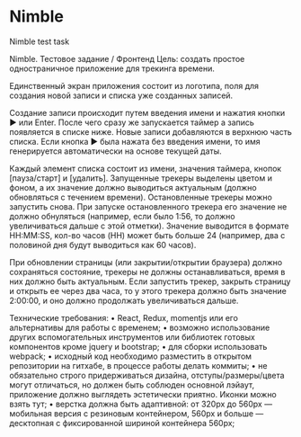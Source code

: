 # Nimble
Nimble test task

Nimble. Тестовое задание / Фронтенд
Цель: создать простое одностраничное приложение для трекинга времени. 

Единственный экран приложения состоит из логотипа, поля для создания новой записи 
и списка уже созданных записей.

Создание записи происходит путем введения имени и нажатия кнопки ▶ или Enter. 
После чего сразу же запускается таймер а запись появляется в списке ниже. Новые записи добавляются в верхнюю часть списка. Если кнопка ▶ была нажата без введения имени, то имя генерируется автоматически на основе текущей даты.

Каждый элемент списка состоит из имени, значения таймера, кнопок [пауза/старт] 
и [удалить]. Запущенные трекеры выделены цветом и фоном, а их значение должно выводиться актуальным (должно обновляться с течением времени). Остановленные трекеры можно запустить снова. При запуске остановленного трекера его значение не должно обнуляться (например, если было 1:56, то должно увеличиваться дальше с этой отметки). Значение выводится в формате HH:MM:SS, кол-во часов (HH) может быть больше 24 (например, два с половиной дня будут выводиться как 60 часов).

При обновлении страницы (или закрытии/открытии браузера) должно сохраняться состояние, трекеры не должны останавливаться, время в них должно быть актуальным. Если запустить трекер, закрыть страницу и открыть ее через два часа, то у этого трекера должно быть значение 2:00:00, и оно должно продолжать увеличиваться дальше.


Технические требования:
    • React, Redux, momentjs или его альтернативы для работы с временем;
    • возможно использование других вспомогательных инструментов или библиотек готовых компонентов кроме jquery и bootstrap;
    • для сборки использовать webpack;
    • исходный код необходимо разместить в открытом репозитории на гитхабе, 
в процессе работы делать коммиты;
    • не обязательно строго придерживаться дизайна, отступы/размеры/цвета могут отличаться, но должен быть соблюден основной лэйаут, приложение должно выглядеть эстетически приятно. Иконки можно взять тут;
    • верстка должна быть адаптивной: от 320рх до 560рх — мобильная версия 
с резиновым контейнером, 560рх и больше — десктопная с фиксированной шириной контейнера 560рх;